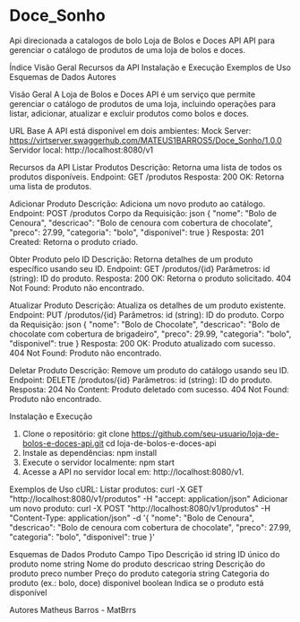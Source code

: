# Doce_Sonho
Api direcionada a catalogos de bolo
Loja de Bolos e Doces API
API para gerenciar o catálogo de produtos de uma loja de bolos e doces.

Índice
 Visão Geral
 Recursos da API
 Instalação e Execução
 Exemplos de Uso
 Esquemas de Dados
 Autores

Visão Geral
 A Loja de Bolos e Doces API é um serviço que permite gerenciar o catálogo de produtos de uma loja, incluindo operações para listar, 
 adicionar, atualizar e excluir produtos como bolos e doces.

URL Base
 A API está disponível em dois ambientes:
  Mock Server: https://virtserver.swaggerhub.com/MATEUS1BARROS5/Doce_Sonho/1.0.0
  Servidor local: http://localhost:8080/v1

Recursos da API
 Listar Produtos
  Descrição: Retorna uma lista de todos os produtos disponíveis.
  Endpoint: GET /produtos
 Resposta:
  200 OK: Retorna uma lista de produtos.

Adicionar Produto
 Descrição: Adiciona um novo produto ao catálogo.
 Endpoint: POST /produtos
 Corpo da Requisição:
  json
   {
     "nome": "Bolo de Cenoura",
     "descricao": "Bolo de cenoura com cobertura de chocolate",
     "preco": 27.99,
     "categoria": "bolo",
     "disponivel": true
   }
 Resposta:
  201 Created: Retorna o produto criado.

Obter Produto pelo ID
 Descrição: Retorna detalhes de um produto específico usando seu ID.
 Endpoint: GET /produtos/{id}
 Parâmetros:
  id (string): ID do produto.
 Resposta:
  200 OK: Retorna o produto solicitado.
  404 Not Found: Produto não encontrado.

Atualizar Produto
 Descrição: Atualiza os detalhes de um produto existente.
 Endpoint: PUT /produtos/{id}
 Parâmetros:
  id (string): ID do produto.
 Corpo da Requisição:
  json
   {
     "nome": "Bolo de Chocolate",
     "descricao": "Bolo de chocolate com cobertura de brigadeiro",
     "preco": 29.99,
     "categoria": "bolo",
     "disponivel": true
   }
 Resposta:
  200 OK: Produto atualizado com sucesso.
  404 Not Found: Produto não encontrado.

Deletar Produto
 Descrição: Remove um produto do catálogo usando seu ID.
 Endpoint: DELETE /produtos/{id}
 Parâmetros:
  id (string): ID do produto.
 Resposta:
  204 No Content: Produto deletado com sucesso.
  404 Not Found: Produto não encontrado.

Instalação e Execução
 1. Clone o repositório:
  git clone https://github.com/seu-usuario/loja-de-bolos-e-doces-api.git
  cd loja-de-bolos-e-doces-api
 2. Instale as dependências:
  npm install
 3. Execute o servidor localmente:
  npm start
 4. Acesse a API no servidor local em: http://localhost:8080/v1.

Exemplos de Uso
 cURL:
  Listar produtos:
   curl -X GET "http://localhost:8080/v1/produtos" -H "accept: application/json"
  Adicionar um novo produto:
   curl -X POST "http://localhost:8080/v1/produtos" -H "Content-Type: application/json" -d '{
    "nome": "Bolo de Cenoura",
    "descricao": "Bolo de cenoura com cobertura de chocolate",
    "preco": 27.99,
    "categoria": "bolo",
    "disponivel": true
   }'

Esquemas de Dados
Produto
Campo	          Tipo	           Descrição
 id	             string	        ID único do produto
 nome	           string	        Nome do produto
 descricao       string 	      Descrição do produto
 preco	         number	        Preço do produto
 categoria	     string	        Categoria do produto (ex.: bolo, doce)
 disponivel	     boolean	      Indica se o produto está disponível

Autores
 Matheus Barros - MatBrrs

